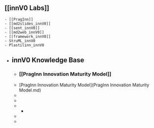 ## [[innV0 Labs]]
	- [[PragInn]]
	- [[md2slides_innV0]]
	- [[sent_innV0]]
	- [[md2web_innV0]]
	- [[framework_innV0]]
	- StruML_innV0
	- Plastilinn_innV0
- ## innV0 Knowledge Base
	- ### [[PragInn Innovation Maturity Model]]
	- [PragInn Innovation Maturity Model](PragInn Innovation Maturity Model.md)
	-
	-
	-
		-
	-
	-
